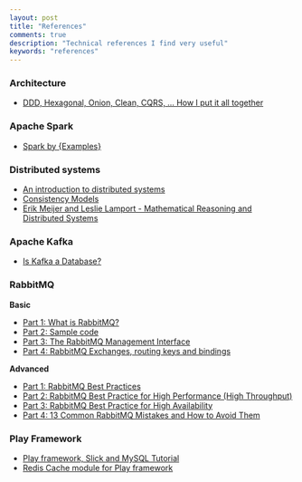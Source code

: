 ```yaml
---
layout: post
title: "References"
comments: true
description: "Technical references I find very useful"
keywords: "references"
---
```


### Architecture

- [DDD, Hexagonal, Onion, Clean, CQRS, … How I put it all together](https://herbertograca.com/2017/11/16/explicit-architecture-01-ddd-hexagonal-onion-clean-cqrs-how-i-put-it-all-together/)

### Apache Spark

- [Spark by {Examples}](https://sparkbyexamples.com/)

### Distributed systems

- [An introduction to distributed systems](https://github.com/aphyr/distsys-class)
- [Consistency Models](https://jepsen.io/consistency)
- [Erik Meijer and Leslie Lamport - Mathematical Reasoning and Distributed Systems](https://channel9.msdn.com/shows/Going+Deep/E2E-Erik-Meijer-and-Leslie-Lamport-Mathematical-Reasoning-and-Distributed-Systems/)

### Apache Kafka

- [Is Kafka a Database?](https://martin.kleppmann.com/2018/10/17/kafka-summit.html)

### RabbitMQ

**Basic**

- [Part 1: What is RabbitMQ?](https://www.cloudamqp.com/blog/2015-05-18-part1-rabbitmq-for-beginners-what-is-rabbitmq.html)
- [Part 2: Sample code](https://www.cloudamqp.com/blog/part2-rabbitmq-for-beginners_example-and-sample-code.html)
- [Part 3: The RabbitMQ Management Interface](https://www.cloudamqp.com/blog/2015-05-27-part3-rabbitmq-for-beginners_the-management-interface.html)
- [Part 4: RabbitMQ Exchanges, routing keys and bindings](https://www.cloudamqp.com/blog/2015-09-03-part4-rabbitmq-for-beginners-exchanges-routing-keys-bindings.html)

**Advanced**

- [Part 1: RabbitMQ Best Practices](https://www.cloudamqp.com/blog/2017-12-29-part1-rabbitmq-best-practice.html)
- [Part 2: RabbitMQ Best Practice for High Performance (High Throughput)](https://www.cloudamqp.com/blog/2018-01-08-part2-rabbitmq-best-practice-for-high-performance.html)
- [Part 3: RabbitMQ Best Practice for High Availability](https://www.cloudamqp.com/blog/2018-01-09-part3-rabbitmq-best-practice-for-high-availability.html)
- [Part 4: 13 Common RabbitMQ Mistakes and How to Avoid Them](https://www.cloudamqp.com/blog/2018-01-19-part4-rabbitmq-13-common-errors.html)
 
 
### Play Framework

- [Play framework, Slick and MySQL Tutorial](https://pedrorijo.com/blog/play-slick/)
- [Redis Cache module for Play framework](https://github.com/KarelCemus/play-redis)